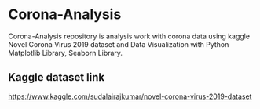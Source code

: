 # Corona-Analysis
 Corona-Analysis repository is analysis work with corona data using kaggle Novel Corona Virus 2019 dataset and Data Visualization with Python Matplotlib Library, Seaborn Library.
 
## Kaggle dataset link
https://www.kaggle.com/sudalairajkumar/novel-corona-virus-2019-dataset
